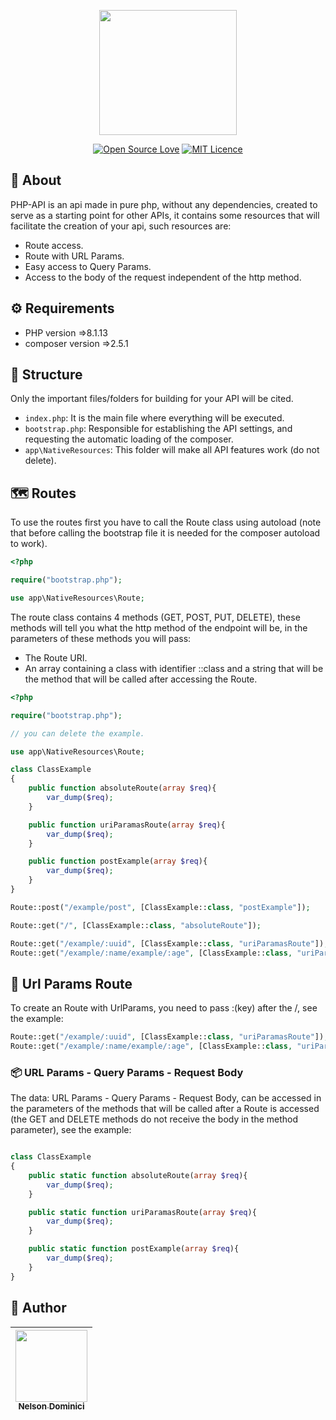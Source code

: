 <p align="center" >

<img style="object-fit: cover;" src="https://user-images.githubusercontent.com/89428967/219802149-5f759c02-f575-461e-a777-29e5029d55fe.png" width="220px" height="200px">


</p>

<span align="center" >

[![Open Source Love](https://badges.frapsoft.com/os/v2/open-source.png?v=103)](https://github.com/ellerbrock/open-source-badges/)
[![MIT Licence](https://badges.frapsoft.com/os/mit/mit.svg?v=103)](https://opensource.org/licenses/mit-license.php)

</span>

<h2>🚀 About</h2>
<p>
PHP-API is an api made in pure php, without any dependencies, created to serve as a starting point for other APIs, it contains some resources that will facilitate the creation of your api, such resources are:
<p>

<ul>
  <li>Route access.</li>
  <li>Route with URL Params.</li>
  <li>Easy access to Query Params.</li>
  <li>Access to the body of the request independent of the http method.</li>
  <liBody data protected against xss attacks.</li>
</ul>

<h2>⚙ Requirements</h2>
<ul>
  <li>PHP version =>8.1.13</li>
  <li>composer version =>2.5.1</li>
</ul>

## 🌱 Structure

<p>
Only the important files/folders for building for your API will be cited.
</p>

- `index.php`: It is the main file where everything will be executed.
- `bootstrap.php`: Responsible for establishing the API settings, and requesting the automatic loading of the composer.
- `app\NativeResources`: This folder will make all API features work (do not delete).

## 🗺 Routes
<p>To use the routes first you have to call the Route class using autoload (note that before calling the bootstrap file it is needed for the composer autoload to work).</p>
  
```php
<?php

require("bootstrap.php");

use app\NativeResources\Route;

```

<p>The route class contains 4 methods (GET, POST, PUT, DELETE), these methods will tell you what the http method of the endpoint will be, in the parameters of these methods you will pass:<p>

<ul>
 
 <li>The Route URI.</li>
 <li>An array containing a class with identifier ::class and a string that will be the method that will be called after accessing the Route.</li>
 
</ul>


```php
<?php

require("bootstrap.php");

// you can delete the example.

use app\NativeResources\Route;

class ClassExample
{
	public function absoluteRoute(array $req){
		var_dump($req);
	}

	public function uriParamasRoute(array $req){
		var_dump($req);
	}

	public function postExample(array $req){
		var_dump($req);
	}
}

Route::post("/example/post", [ClassExample::class, "postExample"]);

Route::get("/", [ClassExample::class, "absoluteRoute"]);

Route::get("/example/:uuid", [ClassExample::class, "uriParamasRoute"]);
Route::get("/example/:name/example/:age", [ClassExample::class, "uriParamasRoute"]);
```



## 🎲 Url Params Route 
<p>
To create an Route with UrlParams, you need to pass :(key) after the /, see the example:
</p>

```php
Route::get("/example/:uuid", [ClassExample::class, "uriParamasRoute"]);
Route::get("/example/:name/example/:age", [ClassExample::class, "uriParamasRoute"]);


```
### 📦 URL Params - Query Params - Request Body

<p>
The data: URL Params - Query Params - Request Body, can be accessed in the parameters of the methods that will be called after a Route is accessed (the GET and DELETE methods do not receive the body in the method parameter), see the example:
</p>


```php

class ClassExample
{
	public static function absoluteRoute(array $req){
		var_dump($req);
	}

	public static function uriParamasRoute(array $req){
		var_dump($req);
	}

	public static function postExample(array $req){
		var_dump($req);
	}
}

```


<h2>🧷 Author</h2>

| [<img src="https://avatars.githubusercontent.com/Nelson-Dominici" width=115><br><sub>Nelson Dominici</sub>](https://github.com/Nelson-Dominici) |
| :---: |
